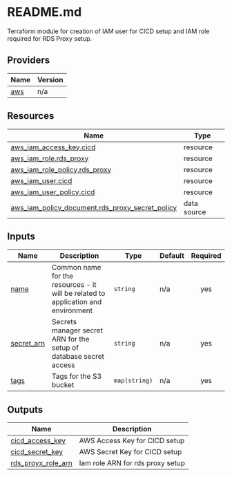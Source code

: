# README.md

Terraform module for creation of IAM user for CICD setup and IAM role required for RDS Proxy setup.

## Providers

| Name | Version |
|------|---------|
| <a name="provider_aws"></a> [aws](#provider\_aws) | n/a |

## Resources

| Name | Type |
|------|------|
| [aws_iam_access_key.cicd](https://registry.terraform.io/providers/hashicorp/aws/latest/docs/resources/iam_access_key) | resource |
| [aws_iam_role.rds_proxy](https://registry.terraform.io/providers/hashicorp/aws/latest/docs/resources/iam_role) | resource |
| [aws_iam_role_policy.rds_proxy](https://registry.terraform.io/providers/hashicorp/aws/latest/docs/resources/iam_role_policy) | resource |
| [aws_iam_user.cicd](https://registry.terraform.io/providers/hashicorp/aws/latest/docs/resources/iam_user) | resource |
| [aws_iam_user_policy.cicd](https://registry.terraform.io/providers/hashicorp/aws/latest/docs/resources/iam_user_policy) | resource |
| [aws_iam_policy_document.rds_proxy_secret_policy](https://registry.terraform.io/providers/hashicorp/aws/latest/docs/data-sources/iam_policy_document) | data source |

## Inputs

| Name | Description | Type | Default | Required |
|------|-------------|------|---------|:--------:|
| <a name="input_name"></a> [name](#input\_name) | Common name for the resources - it will be related to application and environment | `string` | n/a | yes |
| <a name="input_secret_arn"></a> [secret\_arn](#input\_secret\_arn) | Secrets manager secret ARN for the setup of database secret access | `string` | n/a | yes |
| <a name="input_tags"></a> [tags](#input\_tags) | Tags for the S3 bucket | `map(string)` | n/a | yes |

## Outputs

| Name | Description |
|------|-------------|
| <a name="output_cicd_access_key"></a> [cicd\_access\_key](#output\_cicd\_access\_key) | AWS Access Key for CICD setup |
| <a name="output_cicd_secret_key"></a> [cicd\_secret\_key](#output\_cicd\_secret\_key) | AWS Secret Key for CICD setup |
| <a name="output_rds_proyx_role_arn"></a> [rds\_proyx\_role\_arn](#output\_rds\_proyx\_role\_arn) | Iam role ARN for rds proxy setup |
